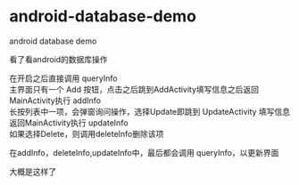 # android-database-demo
android database demo

看了看android的数据库操作  

在开启之后直接调用 queryInfo  
主界面只有一个 Add 按钮，点击之后跳到AddActivity填写信息之后返回MainActivity执行 addInfo  
长按列表中一项，会弹窗询问操作，选择Update即跳到 UpdateActivity 填写信息返回MainActivity执行 updateInfo  
如果选择Delete，则调用deleteInfo删除该项  

在addInfo，deleteInfo,updateInfo中，最后都会调用 queryInfo，以更新界面  

大概是这样了
